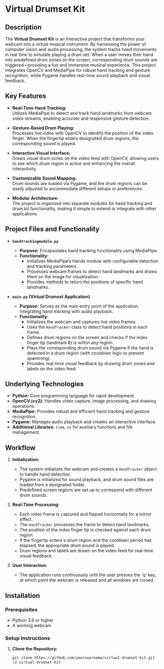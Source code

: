 # Virtual Drumset Kit

## Description

The **Virtual Drumset Kit** is an interactive project that transforms your webcam into a virtual musical instrument. By harnessing the power of computer vision and audio processing, the system tracks hand movements in real time to simulate playing a drum set. When a user moves their hand into predefined drum zones on the screen, corresponding drum sounds are triggered—providing a fun and immersive musical experience. This project integrates OpenCV and MediaPipe for robust hand tracking and gesture recognition, while Pygame handles real-time sound playback and visual feedback.

## Key Features

- **Real-Time Hand Tracking:**  
  Utilizes MediaPipe to detect and track hand landmarks from webcam video streams, enabling accurate and responsive gesture detection.

- **Gesture-Based Drum Playing:**  
  Processes live video with OpenCV to identify the position of the index finger. When the fingertip enters designated drum regions, the corresponding sound is played.

- **Interactive Visual Interface:**  
  Draws visual drum zones on the video feed with OpenCV, allowing users to see which drum region is active and enhancing the overall interactivity.

- **Customizable Sound Mapping:**  
  Drum sounds are loaded via Pygame, and the drum regions can be easily adjusted to accommodate different setups or preferences.

- **Modular Architecture:**  
  The project is organized into separate modules for hand tracking and drum kit functionality, making it simple to extend or integrate with other applications.

## Project Files and Functionality

- **`handtrackingmodule.py`**  
  - **Purpose:** Encapsulates hand tracking functionality using MediaPipe.  
  - **Functionality:**  
    - Initializes MediaPipe’s Hands module with configurable detection and tracking parameters.  
    - Processes webcam frames to detect hand landmarks and draws them on the image for visualization.  
    - Provides methods to return the positions of specific hand landmarks.

- **`main.py` (Virtual Drumset Application)**  
  - **Purpose:** Serves as the main entry point of the application, integrating hand tracking with audio playback.  
  - **Functionality:**  
    - Initializes the webcam and captures live video frames.  
    - Uses the `HandTracker` class to detect hand positions in each frame.  
    - Defines drum regions on the screen and checks if the index finger tip (landmark 8) is within any region.  
    - Plays the corresponding drum sound via Pygame if the hand is detected in a drum region (with cooldown logic to prevent spamming).  
    - Provides real-time visual feedback by drawing drum zones and labels on the video feed.

## Underlying Technologies

- **Python:** Core programming language for rapid development.
- **OpenCV (cv2):** Handles video capture, image processing, and drawing operations.
- **MediaPipe:** Provides robust and efficient hand tracking and gesture recognition.
- **Pygame:** Manages audio playback and creates an interactive interface.
- **Additional Libraries:** `time`, `os` for auxiliary functions and file management.

## Workflow

1. **Initialization:**  
   - The system initializes the webcam and creates a `HandTracker` object to handle hand detection.
   - Pygame is initialized for sound playback, and drum sound files are loaded from a designated folder.
   - Predefined screen regions are set up to correspond with different drum sounds.

2. **Real-Time Processing:**  
   - Each video frame is captured and flipped horizontally for a mirror effect.
   - The `HandTracker` processes the frame to detect hand landmarks.
   - The position of the index finger tip is checked against each drum region.
   - If the fingertip enters a drum region and the cooldown period has elapsed, the appropriate drum sound is played.
   - Drum regions and labels are drawn on the video feed for real-time visual feedback.

3. **User Interaction:**  
   - The application runs continuously until the user presses the 'q' key, at which point the webcam is released and all windows are closed.

## Installation

### Prerequisites

- Python 3.6 or higher
- A working webcam

### Setup Instructions

1. **Clone the Repository:**

   ```bash
   git clone https://github.com/yourusername/virtual-drumset-kit.git
   cd virtual-drumset-kit

